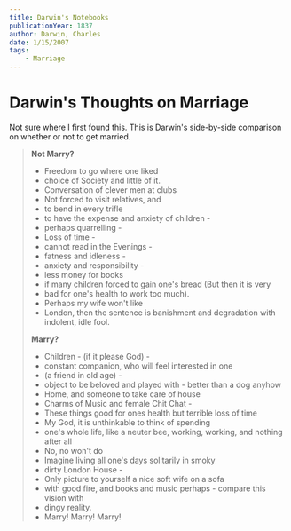 ```yaml
---
title: Darwin's Notebooks
publicationYear: 1837
author: Darwin, Charles
date: 1/15/2007
tags:
    - Marriage
---
```


# Darwin's Thoughts on Marriage

Not sure where I first found this. This is Darwin's side-by-side comparison on whether or not to get married.

> **Not Marry?**
> - Freedom to go where one liked
> - choice of Society and little of it. 
> - Conversation of clever men at clubs
> - Not forced to visit relatives, and 
> - to bend in every trifle
> - to have the expense and anxiety of children - 
> - perhaps quarrelling - 
> - Loss of time - 
> - cannot read in the Evenings - 
> - fatness and idleness - 
> - anxiety and responsibility - 
> - less money for books 
> - if many children forced to gain one's bread (But then it is very 
> - bad for one's health to work too much). 
> - Perhaps my wife won't like 
> - London, then the sentence is banishment and degradation with indolent, idle fool.
>
> **Marry?**
> - Children - (if it please God) - 
> - constant companion, who will feel interested in one 
> - (a friend in old age) - 
> - object to be beloved and played with - better than a dog anyhow 
> - Home, and someone to take care of house
> - Charms of Music and female Chit Chat - 
> - These things good for ones health but terrible loss of time
> - My God, it is unthinkable to think of spending
> - one's whole life, like a neuter bee, working, working, and nothing after all 
> - No, no won't do 
> - Imagine living all one's days solitarily in smoky
> - dirty London House - 
> - Only picture to yourself a nice soft wife on a sofa
> - with good fire, and books and music perhaps - compare this vision with
> - dingy reality.
> - Marry! Marry! Marry!
